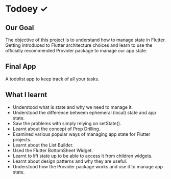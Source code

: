 # Todoey ✓

## Our Goal

The objective of this project is to understand how to manage state in Flutter. Getting introduced to Flutter architecture choices and learn to use the officially recommended Provider package to manage our app state.


## Final App

A todolist app to keep track of all your tasks.

## What I learnt

- Understood what is state and why we need to manage it.
- Understood the difference between ephemeral (local) state and app state.
- Saw the problems with simply relying on setState().
- Learnt about the concept of Prop Drilling.
- Examined various popular ways of managing app state for Flutter projects.
- Learnt about the List Builder.
- Used the Flutter BottomSheet Widget.
- Learnt to lift state up to be able to access it from children widgets.
- Learnt about design patterns and why they are useful.
- Understood how the Provider package works and use it to manage app state.
